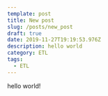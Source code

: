 ```yaml
---
template: post
title: New post
slug: /posts/new_post
draft: true
date: 2019-11-27T19:19:53.976Z
description: hello world
category: ETL
tags:
  - ETL
---
```

hello world!
